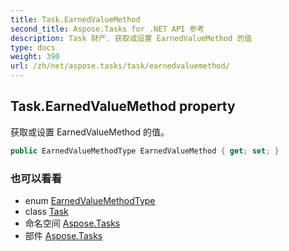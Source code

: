 ```yaml
---
title: Task.EarnedValueMethod
second_title: Aspose.Tasks for .NET API 参考
description: Task 财产. 获取或设置 EarnedValueMethod 的值
type: docs
weight: 390
url: /zh/net/aspose.tasks/task/earnedvaluemethod/
---
```

## Task.EarnedValueMethod property

获取或设置 EarnedValueMethod 的值。

```csharp
public EarnedValueMethodType EarnedValueMethod { get; set; }
```

### 也可以看看

* enum [EarnedValueMethodType](../../earnedvaluemethodtype/)
* class [Task](../)
* 命名空间 [Aspose.Tasks](../../task/)
* 部件 [Aspose.Tasks](../../../)


